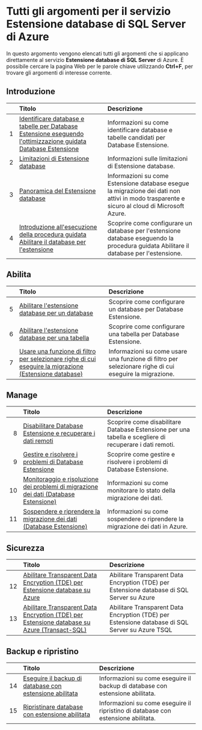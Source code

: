 <properties
	pageTitle="Tutti gli argomenti per il servizio Estensione database di SQL Server | Microsoft Azure"
	description="Tabella di tutti gli argomenti per il servizio di Azure denominato Estensione database di SQL Server presenti in http://azure.microsoft.com/documentation/articles/, titolo e descrizione."
	services="sql-server-stretch-database"
	documentationCenter=""
	authors="DouglasL"
	manager="jhubbard"
	editor=""/>

<tags
	ms.service="sql-server-stretch-database"
	ms.workload="sql-server-stretch-database"
	ms.tgt_pltfrm="na"
	ms.devlang="na"
	ms.topic="article"
	ms.date="08/21/2016"
	ms.author="DouglasL"/>  


# Tutti gli argomenti per il servizio Estensione database di SQL Server di Azure

In questo argomento vengono elencati tutti gli argomenti che si applicano direttamente al servizio **Estensione database di SQL Server** di Azure. È possibile cercare la pagina Web per le parole chiave utilizzando **Ctrl+F**, per trovare gli argomenti di interesse corrente.




## Introduzione

| &nbsp; | Titolo | Descrizione |
| --: | :-- | :-- |
| 1 | [Identificare database e tabelle per Database Estensione eseguendo l'ottimizzazione guidata Database Estensione](sql-server-stretch-database-identify-databases.md) | Informazioni su come identificare database e tabelle candidati per Database Estensione. |
| 2 | [Limitazioni di Estensione database](sql-server-stretch-database-limitations.md) | Informazioni sulle limitazioni di Estensione database. |
| 3 | [Panoramica del Estensione database](sql-server-stretch-database-overview.md) | Informazioni su come Estensione database esegue la migrazione dei dati non attivi in modo trasparente e sicuro al cloud di Microsoft Azure. |
| 4 | [Introduzione all'esecuzione della procedura guidata Abilitare il database per l'estensione](sql-server-stretch-database-wizard.md) | Scoprire come configurare un database per l'estensione database eseguendo la procedura guidata Abilitare il database per l'estensione. |



## Abilita

| &nbsp; | Titolo | Descrizione |
| --: | :-- | :-- |
| 5 | [Abilitare l'estensione database per un database](sql-server-stretch-database-enable-database.md) | Scoprire come configurare un database per Database Estensione. |
| 6 | [Abilitare l'estensione database per una tabella](sql-server-stretch-database-enable-table.md) | Scoprire come configurare una tabella per Database Estensione. |
| 7 | [Usare una funzione di filtro per selezionare righe di cui eseguire la migrazione (Estensione database)](sql-server-stretch-database-predicate-function.md) | Informazioni su come usare una funzione di filtro per selezionare righe di cui eseguire la migrazione. |



## Manage

| &nbsp; | Titolo | Descrizione |
| --: | :-- | :-- |
| 8 | [Disabilitare Database Estensione e recuperare i dati remoti](sql-server-stretch-database-disable.md) | Scoprire come disabilitare Database Estensione per una tabella e scegliere di recuperare i dati remoti. |
| 9 | [Gestire e risolvere i problemi di Database Estensione](sql-server-stretch-database-manage.md) | Scoprire come gestire e risolvere i problemi di Database Estensione. |
| 10 | [Monitoraggio e risoluzione dei problemi di migrazione dei dati (Database Estensione)](sql-server-stretch-database-monitor.md) | Informazioni su come monitorare lo stato della migrazione dei dati. |
| 11 | [Sospendere e riprendere la migrazione dei dati (Database Estensione)](sql-server-stretch-database-pause.md) | Informazioni su come sospendere o riprendere la migrazione dei dati in Azure. |



## Sicurezza

| &nbsp; | Titolo | Descrizione |
| --: | :-- | :-- |
| 12 | [Abilitare Transparent Data Encryption (TDE) per Estensione database su Azure](sql-server-stretch-database-encryption-tde.md) | Abilitare Transparent Data Encryption (TDE) per Estensione database di SQL Server su Azure |
| 13 | [Abilitare Transparent Data Encryption (TDE) per Estensione database su Azure (Transact-SQL)](sql-server-stretch-database-tde-tsql.md) | Abilitare Transparent Data Encryption (TDE) per Estensione database di SQL Server su Azure TSQL |



## Backup e ripristino

| &nbsp; | Titolo | Descrizione |
| --: | :-- | :-- |
| 14 | [Eseguire il backup di database con estensione abilitata](sql-server-stretch-database-backup.md) | Informazioni su come eseguire il backup di database con estensione abilitata. |
| 15 | [Ripristinare database con estensione abilitata](sql-server-stretch-database-restore.md) | Informazioni su come eseguire il ripristino di database con estensione abilitata. |

<!---HONumber=AcomDC_0824_2016-->